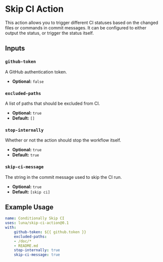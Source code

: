 # Skip CI Action
This action allows you to trigger different CI statuses based on the changed
files or commands in commit messages. It can be configured to either output the
status, or trigger the status itself.

## Inputs

### `github-token`
A GitHub authentication token.

- **Optional:** `false`

### `excluded-paths`
A list of paths that should be excluded from CI.

- **Optional:** `true`
- **Default:** `[]`

### `stop-internally`
Whether or not the action should stop the workflow itself.

- **Optional:** `true`
- **Default:** `true`

### `skip-ci-message`
The string in the commit message used to skip the CI run.

- **Optional:** `true`
- **Default:** `[skip ci]`

## Example Usage

```yaml
name: Conditionally Skip CI
uses: luna/skip-ci-action@0.1
with:
    github-token: ${{ github.token }}
    excluded-paths:
    - /doc/*
    - README.md
    stop-internally: true
    skip-ci-message: true
```

